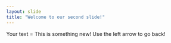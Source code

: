 ```yaml
---
layout: slide
title: "Welcome to our second slide!"
---
```

Your text = This is something new!
Use the left arrow to go back!

